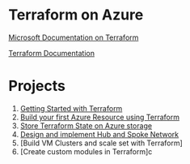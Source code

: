# Terraform on Azure
[Microsoft Documentation on Terraform](https://learn.microsoft.com/en-us/azure/developer/terraform/overview)

[Terraform Documentation](https://registry.terraform.io/providers/hashicorp/azurerm/latest/docs)

# Projects 
1. [Getting Started with Terraform](https://github.com/Renjeeshrk/PublicRepo01/blob/dc99e0b40b261add2d8db70d9a869e079b07c7aa/Terraform/Get%20Started.md)
2. [Build your first Azure Resource using Terraform](https://github.com/Renjeeshrk/PublicRepo01/blob/dc99e0b40b261add2d8db70d9a869e079b07c7aa/Terraform/First%20Deployment.md)
3. [Store Terraform State on Azure storage](https://github.com/Renjeeshrk/PublicRepo01/blob/dc99e0b40b261add2d8db70d9a869e079b07c7aa/Terraform/Azure%20Storage%20for%20Terraform%20State.md)
4. [Design and implement Hub and Spoke Network](https://github.com/Renjeeshrk/PublicRepo01/tree/2610b46fa89854a6f26eda32d97c8a679808ad46/Terraform/Source%20Files)
5. [Build VM Clusters and scale set with Terraform]
6. [Create custom modules in Terraform]c
